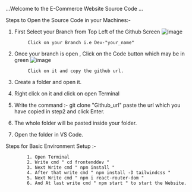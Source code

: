 ...Welcome to the E-Commerce Website Source Code ...

Steps to Open the Source Code in your Machines:-

1. First Select your Branch from Top Left of the Github Screen ![image](https://github.com/Saurabh1162/GoDoWn/assets/166944151/289fd8f6-9fc1-4ac8-882b-4611cf15b3bc)

            Click on your Branch i.e Dev-"your_name"
2. Once your branch is open , Click on the Code button which may be in green ![image](https://github.com/Saurabh1162/GoDoWn/assets/166944151/65d56804-ae46-4054-9f56-3f3d061f3405)

            Click on it and copy the github url.
3. Create a folder and open it.
4. Right click on it and click on open Terminal
5. Write the command :- git clone "Github_url" paste the url which you have copied in step2 and click Enter.
6. The whole folder will be pasted inside your folder.
7. Open the folder in VS Code.

Steps for Basic Environment Setup :-

            1. Open Terminal
            2. Write cmd " cd frontenddev "
            3. Next Write cmd " npm install "
            4. After that write cmd " npm install -D tailwindcss "
            5. Next Write cmd " npm i react-router-dom "
            6. And At last write cmd " npm start " to start the Website.
